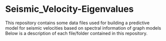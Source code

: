 # Seismic_Velocity-Eigenvalues
This repository contains some data files used for building a predictive model for seismic velocities based on spectral information of graph models
Below is a description of each file/folder contained in this repository. 

